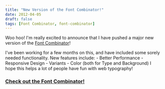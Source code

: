 ```yaml
---
title: "New Version of the Font Combinator!"
date: 2012-04-05
draft: false
tags: [Font Combinator, font-combinator]
---
```


Woo hoo! I'm really excited to announce that I have pushed a major new version of the [Font Combinator](https://font-combinator.com "The Web Font Combinator")!

I've been working for a few months on this, and have included some sorely needed functionality. New features include: - Better Performance - Responsive Design - Variants - Color (both for Type and Background) I hope this helps a lot of people have fun with web typography!

### [Check out the Font Combinator!](https://font-combinator.com "The Web Font Combinator")
